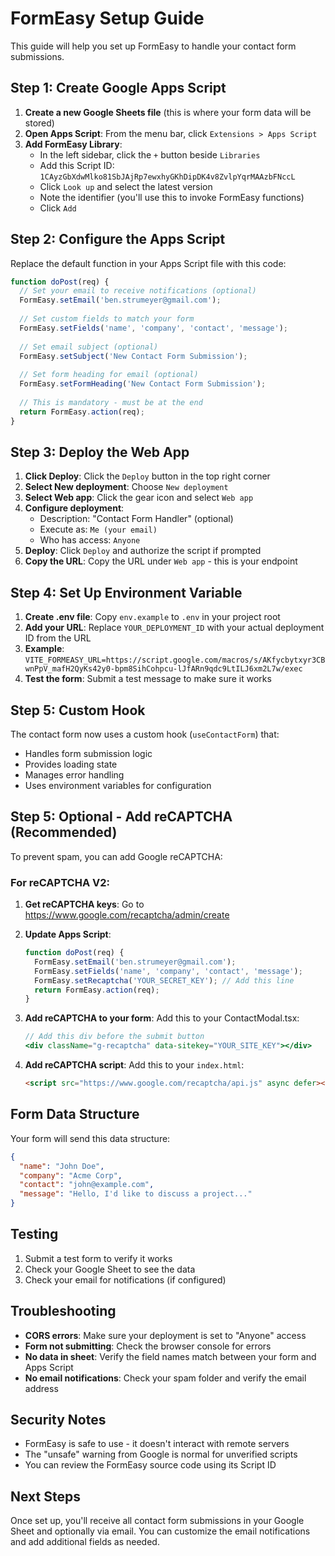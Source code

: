 # FormEasy Setup Guide

This guide will help you set up FormEasy to handle your contact form submissions.

## Step 1: Create Google Apps Script

1. **Create a new Google Sheets file** (this is where your form data will be stored)
2. **Open Apps Script**: From the menu bar, click `Extensions > Apps Script`
3. **Add FormEasy Library**:
   - In the left sidebar, click the `+` button beside `Libraries`
   - Add this Script ID: `1CAyzGbXdwMlko81SbJAjRp7ewxhyGKhDipDK4v8ZvlpYqrMAAzbFNccL`
   - Click `Look up` and select the latest version
   - Note the identifier (you'll use this to invoke FormEasy functions)
   - Click `Add`

## Step 2: Configure the Apps Script

Replace the default function in your Apps Script file with this code:

```javascript
function doPost(req) {
  // Set your email to receive notifications (optional)
  FormEasy.setEmail('ben.strumeyer@gmail.com');
  
  // Set custom fields to match your form
  FormEasy.setFields('name', 'company', 'contact', 'message');
  
  // Set email subject (optional)
  FormEasy.setSubject('New Contact Form Submission');
  
  // Set form heading for email (optional)
  FormEasy.setFormHeading('New Contact Form Submission');
  
  // This is mandatory - must be at the end
  return FormEasy.action(req);
}
```

## Step 3: Deploy the Web App

1. **Click Deploy**: Click the `Deploy` button in the top right corner
2. **Select New deployment**: Choose `New deployment`
3. **Select Web app**: Click the gear icon and select `Web app`
4. **Configure deployment**:
   - Description: "Contact Form Handler" (optional)
   - Execute as: `Me (your email)`
   - Who has access: `Anyone`
5. **Deploy**: Click `Deploy` and authorize the script if prompted
6. **Copy the URL**: Copy the URL under `Web app` - this is your endpoint

## Step 4: Set Up Environment Variable

1. **Create .env file**: Copy `env.example` to `.env` in your project root
2. **Add your URL**: Replace `YOUR_DEPLOYMENT_ID` with your actual deployment ID from the URL
3. **Example**: `VITE_FORMEASY_URL=https://script.google.com/macros/s/AKfycbytxyr3CBwnPpV_mafH2QyKs42y0-bpm8SihCohpcu-lJfARn9qdc9LtILJ6xm2L7w/exec`
4. **Test the form**: Submit a test message to make sure it works

## Step 5: Custom Hook

The contact form now uses a custom hook (`useContactForm`) that:
- Handles form submission logic
- Provides loading state
- Manages error handling
- Uses environment variables for configuration

## Step 5: Optional - Add reCAPTCHA (Recommended)

To prevent spam, you can add Google reCAPTCHA:

### For reCAPTCHA V2:

1. **Get reCAPTCHA keys**: Go to https://www.google.com/recaptcha/admin/create
2. **Update Apps Script**:
   ```javascript
   function doPost(req) {
     FormEasy.setEmail('ben.strumeyer@gmail.com');
     FormEasy.setFields('name', 'company', 'contact', 'message');
     FormEasy.setRecaptcha('YOUR_SECRET_KEY'); // Add this line
     return FormEasy.action(req);
   }
   ```

3. **Add reCAPTCHA to your form**: Add this to your ContactModal.tsx:
   ```jsx
   // Add this div before the submit button
   <div className="g-recaptcha" data-sitekey="YOUR_SITE_KEY"></div>
   ```

4. **Add reCAPTCHA script**: Add this to your `index.html`:
   ```html
   <script src="https://www.google.com/recaptcha/api.js" async defer></script>
   ```

## Form Data Structure

Your form will send this data structure:
```json
{
  "name": "John Doe",
  "company": "Acme Corp",
  "contact": "john@example.com",
  "message": "Hello, I'd like to discuss a project..."
}
```

## Testing

1. Submit a test form to verify it works
2. Check your Google Sheet to see the data
3. Check your email for notifications (if configured)

## Troubleshooting

- **CORS errors**: Make sure your deployment is set to "Anyone" access
- **Form not submitting**: Check the browser console for errors
- **No data in sheet**: Verify the field names match between your form and Apps Script
- **No email notifications**: Check your spam folder and verify the email address

## Security Notes

- FormEasy is safe to use - it doesn't interact with remote servers
- The "unsafe" warning from Google is normal for unverified scripts
- You can review the FormEasy source code using its Script ID

## Next Steps

Once set up, you'll receive all contact form submissions in your Google Sheet and optionally via email. You can customize the email notifications and add additional fields as needed.
